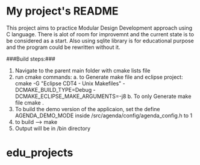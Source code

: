 # My project's README

This project aims to practice Modular Design Development approach using C language. There is alot of room for improvemnt and the current state is to be considered as a start.
Also using sqlite library is for educational purpose and the program could be rewritten without it.



###Build steps:###
1. Navigate to the parent main folder with cmake lists file
2. run cmake commands:
   a. to Generate make file and eclipse project:
cmake -G "Eclipse CDT4 - Unix Makefiles" -DCMAKE_BUILD_TYPE=Debug -DCMAKE_ECLIPSE_MAKE_ARGUMENTS=-j8
   b. To only Generate make file
cmake .
3. To build the demo version of the applicaion, set the define AGENDA_DEMO_MODE inside /src/agenda/config/agenda_config.h to 1
4. to build --> make
5. Output will be in /bin directory 

# edu_projects
